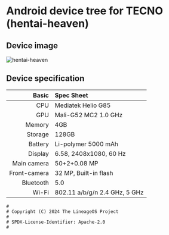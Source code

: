 # Android device tree for TECNO  (hentai-heaven)
## Device image
![hentai-heaven](https://github.com/tecno-mt6768/tecno_kh7n_twrp/blob/main/Device_image/30065104b.jpg)

## Device specification
Basic   | Spec Sheet
-------:|:------------------------
CPU     | Mediatek  Helio G85 
GPU     | Mali-G52 MC2 1.0 GHz
Memory  | 4GB
Storage | 128GB
Battery | Li-polymer 5000 mAh
Display | 6.58, 2408x1080, 60 Hz
Main camera | 50+2+0.08 MP
Front-camera | 32 MP, Built-in flash
Bluetooth | 5.0 
Wi-Fi | 802.11 a/b/g/n  2.4 GHz, 5 GHz


```
#
# Copyright (C) 2024 The LineageOS Project
#
# SPDX-License-Identifier: Apache-2.0
#
```
